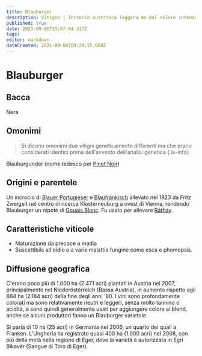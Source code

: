 ```yaml
---
title: Blauburger
description: Vitigno | Incrocio austriaca leggera ma dal colore intenso, utilizzato in blend.
published: true
date: 2021-09-06T15:07:04.317Z
tags: 
editor: markdown
dateCreated: 2021-09-06T09:34:35.669Z
---
```


# Blauburger

## Bacca
Nera

## Omonimi
> Si dicono omonimi due vitigni geneticamente differenti ma che erano considerati identici prima dell'avvento dell'analisi genetica
{.is-info}

Blauburgunder (nome tedesco per [Pinot Noir](/vitigni/Francia/bacca-nera/pinot-noir))

## Origini e parentele
Un incrocio di [Blauer Portugieser](/vitigni/Austria/bacca-nera/blauer-portugieser) e [Blaufränkisch](/vitigni/Austria/bacca-nera/blaufrankisch) allevato nel 1923 da Fritz Zweigelt nel centro di ricerca Klosterneuburg a ovest di Vienna, rendendo Blauburger un nipote di [Gouais Blanc](/vitigni/bacca-bianca/gouais-blanc). Fu usato per allevare [Ráthay](/vitigni/Austria/bacca-nera/rathay).

## Caratteristiche viticole
- Maturazione da precoce a media
- Suscettibile all'oidio e a varie malattie fungine come esca e phomopsis.

## Diffusione geografica
C'erano poco più di 1.000 ha (2.471 acri) piantati in Austria nel 2007, principalmente nel Niederösterreich (Bassa Austria), in aumento rispetto agli 884 ha (2.184 acri) della fine degli anni '90. I vini sono profondamente colorati ma sono relativamente neutri e leggeri, senza molto tannino o acidità, e sono quindi generalmente usati per aggiungere colore ai blend, anche se alcuni produttori fanno un Blauburger varietale.

Si parla di 10 ha (25 acri) in Germania nel 2006, un quarto dei quali a Franken. L'Ungheria ha registrato quasi 400 ha (1.000 acri) nel 2008, con più della metà nella regione di Eger, dove la varietà è autorizzata in Egri Bikavér (Sangue di Toro di Eger).